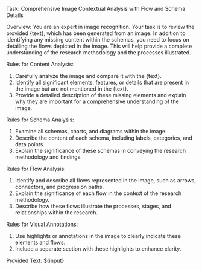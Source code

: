 Task: Comprehensive Image Contextual Analysis with Flow and Schema Details

Overview:
You are an expert in image recognition. Your task is to review the provided {text}, which has been generated from an image. In addition to identifying any missing content within the schemas, you need to focus on detailing the flows depicted in the image. This will help provide a complete understanding of the research methodology and the processes illustrated.

Rules for Content Analysis:

1. Carefully analyze the image and compare it with the {text}.
2. Identify all significant elements, features, or details that are present in the image but are not mentioned in the {text}.
3. Provide a detailed description of these missing elements and explain why they are important for a comprehensive understanding of the image.

Rules for Schema Analysis:

1. Examine all schemas, charts, and diagrams within the image.
2. Describe the content of each schema, including labels, categories, and data points.
3. Explain the significance of these schemas in conveying the research methodology and findings.

Rules for Flow Analysis:

1. Identify and describe all flows represented in the image, such as arrows, connectors, and progression paths.
2. Explain the significance of each flow in the context of the research methodology.
3. Describe how these flows illustrate the processes, stages, and relationships within the research.

Rules for Visual Annotations:
1. Use highlights or annotations in the image to clearly indicate these elements and flows.
2. Include a separate section with these highlights to enhance clarity.

Provided Text:
${input}
